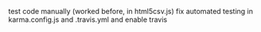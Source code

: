 test code manually (worked before, in html5csv.js)
fix automated testing in karma.config.js and .travis.yml and enable travis
